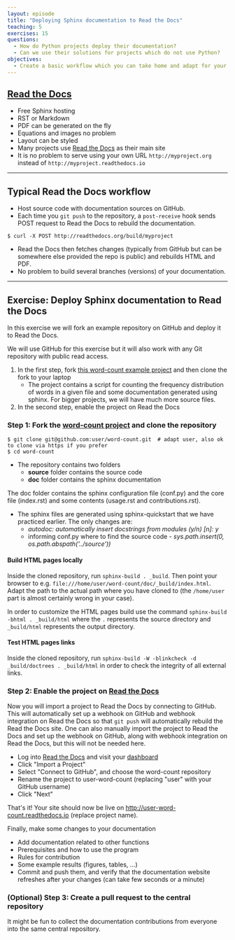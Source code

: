 ```yaml
---
layout: episode
title: "Deploying Sphinx documentation to Read the Docs"
teaching: 5
exercises: 15
questions:
  - How do Python projects deploy their documentation?
  - Can we use their solutions for projects which do not use Python?
objectives:
  - Create a basic workflow which you can take home and adapt for your project.
---
```


## [Read the Docs](https://readthedocs.org)

- Free Sphinx hosting
- RST or Markdown
- PDF can be generated on the fly
- Equations and images no problem
- Layout can be styled
- Many projects use [Read the Docs](https://readthedocs.org) as their main site
- It is no problem to serve using your own URL `http://myproject.org` instead of `http://myproject.readthedocs.io`

---

## Typical Read the Docs workflow

- Host source code with documentation sources on GitHub.
- Each time you `git push` to the repository, a `post-receive` hook sends POST
  request to Read the Docs to rebuild the documentation.

```shell
$ curl -X POST http://readthedocs.org/build/myproject
```

- Read the Docs then fetches changes (typically from GitHub but can be
  somewhere else provided the repo is public) and rebuilds HTML and PDF.
- No problem to build several branches (versions) of your documentation.

---

## Exercise: Deploy Sphinx documentation to Read the Docs

In this exercise we will fork an example repository on GitHub and deploy it to Read the Docs.

We will use GitHub for this exercise but it will also work with any Git
repository with public read access.

1. In the first step, fork 
 [this word-count example project](https://github.com/coderefinery/word-count.git) and
 then clone the fork to your laptop
    - The project contains a script for counting the frequency distribution of words in a given file and some documentation generated using sphinx. For bigger projects, we will have much more source files.
2. In the second step, enable the project on Read the Docs

### Step 1: Fork the [word-count project](https://github.com/coderefinery/word-count.git) and clone the repository


```shell
$ git clone git@github.com:user/word-count.git  # adapt user, also ok to clone via https if you prefer
$ cd word-count
```
- The repository contains two folders
    - **source** folder contains the source code
    - **doc** folder contains the sphinx documentation

The doc folder contains the sphinx configuration file (conf.py) and the core file (index.rst) and some contents (usage.rst and contributions.rst).

- The sphinx files are generated using sphinx-quickstart that we have practiced earlier. The only changes are:
    - *autodoc: automatically insert docstrings from modules (y/n) [n]: y*
    - informing conf.py where to find the source code  - *sys.path.insert(0, os.path.abspath('../source'))*


#### Build HTML pages locally

Inside the cloned repository, run `sphinx-build . _build`.
Then point your browser to e.g.
`file:///home/user/word-count/doc/_build/index.html`. Adapt the path to the actual
path where you have cloned to (the `/home/user` part is almost certainly wrong in your case).

In order to customize the HTML pages build use the command `sphinx-build -bhtml . _build/html` where the `.` represents the source directory
and `_build/html` represents the output directory.

#### Test HTML pages links

Inside the cloned repository, run `sphinx-build -W -blinkcheck -d _build/doctrees . _build/html` in order to check the integrity of all external links.

### Step 2: Enable the project on [Read the Docs](https://readthedocs.org)

Now you will import a project to Read the Docs by connecting to GitHub.  This
will automatically set up a webhook on GitHub and webhook integration on Read
the Docs so that `git push` will automatically rebuild the Read the Docs site.
One can also manually import the project to Read the Docs and set up the
webhook on GitHub, along with webhook integration on Read the Docs, but this
will not be needed here.

- Log into [Read the Docs](https://readthedocs.org) and visit your [dashboard](https://readthedocs.org/dashboard/)
- Click "Import a Project"
- Select "Connect to GitHub", and choose the word-count repository
- Rename the project to user-word-count (replacing "user" with your GitHub username)
- Click "Next"

That's it! Your site should now be live on
http://user-word-count.readthedocs.io (replace project name).

Finally, make some changes to your documentation
  - Add documentation related to other functions
  - Prerequisites and how to use the program
  - Rules for contribution
  - Some example results (figures, tables, ...)
  - Commit and push them, and verify that the documentation website refreshes after your changes
    (can take few seconds or a minute)

### (Optional) Step 3: Create a pull request to the central repository

It might be fun to collect the documentation contributions from everyone into the same 
central repository.
